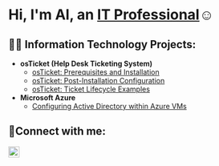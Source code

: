 <h1>Hi, I'm Al, an <a href="https://linkedin.com/in/al-hutchinson">IT Professional</a>☺</h1>

<h2>👨‍💻 Information Technology Projects:</h2>

- <b>osTicket (Help Desk Ticketing System)</b>
  - [osTicket: Prerequisites and Installation](https://github.com/alhutchinson/osticket-prereqs)
  - [osTicket: Post-Installation Configuration](https://github.com/alhutchinson/Post-Install-Configuration)
  - [osTicket: Ticket Lifecycle Examples](https://github.com/alhutchinson/Ticket-Lifecycle-Examples)
- <b>Microsoft Azure</b>
  - [Configuring Active Directory within Azure VMs](https://github.com/alhutchinson/Configuring-Active-Directory)
    

<h2>🤳Connect with me:</h2>


[<img align="left" alt="Josh | LinkedIn" width="22px" src="https://cdn.jsdelivr.net/npm/simple-icons@v3/icons/linkedin.svg" />][linkedin]




[linkedin]: https://linkedin.com/in/al-hutchinson
